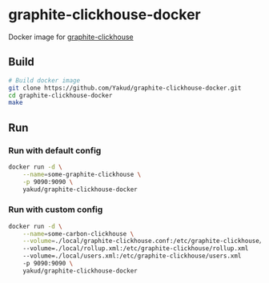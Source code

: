 # graphite-clickhouse-docker
Docker image for [graphite-clickhouse](https://github.com/lomik/graphite-clickhouse)

## Build
```sh
# Build docker image
git clone https://github.com/Yakud/graphite-clickhouse-docker.git
cd graphite-clickhouse-docker
make
```

## Run
### Run with default config
```sh
docker run -d \
    --name=some-graphite-clickhouse \
    -p 9090:9090 \
    yakud/graphite-clickhouse-docker
```

### Run with custom config
```sh
docker run -d \
    --name=some-carbon-clickhouse \
    --volume=./local/graphite-clickhouse.conf:/etc/graphite-clickhouse/graphite-clickhouse.conf
    --volume=./local/rollup.xml:/etc/graphite-clickhouse/rollup.xml
    --volume=./local/users.xml:/etc/graphite-clickhouse/users.xml
    -p 9090:9090 \
    yakud/graphite-clickhouse-docker
```
